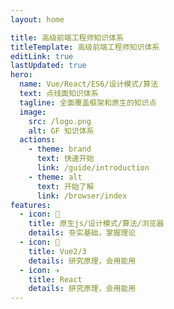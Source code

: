 ```yaml
---
layout: home

title: 高级前端工程师知识体系
titleTemplate: 高级前端工程师知识体系
editLink: true
lastUpdated: true
hero:
  name: Vue/React/ES6/设计模式/算法
  text: 点线面知识体系
  tagline: 全面覆盖框架和原生的知识点
  image:
    src: /logo.png
    alt: GF 知识体系
  actions:
    - theme: brand
      text: 快速开始
      link: /guide/introduction
    - theme: alt
      text: 开始了解
      link: /browser/index
features:
  - icon: 🔨
    title: 原生js/设计模式/算法/浏览器
    details: 夯实基础，掌握理论
  - icon: 🧩
    title: Vue2/3
    details: 研究原理，会用能用
  - icon: ✈️
    title: React
    details: 研究原理，会用能用
---
```

